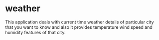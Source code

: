 # weather
This application deals with current time weather details of particular city that you want to know and also it provides temperature wind speed and humidity features of that city.

